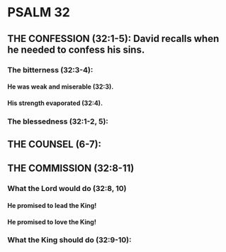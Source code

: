 ---
---
# PSALM 32 
## THE CONFESSION (32:1-5): David recalls when he needed to confess his sins. 
###  The bitterness (32:3-4): 
####  He was weak and miserable (32:3). 
####  His strength evaporated (32:4). 
###  The blessedness (32:1-2, 5): 
## THE COUNSEL (6-7): 
## THE COMMISSION (32:8-11) 
###  What the Lord would do (32:8, 10) 
####  He promised to lead the King! 
####  He promised to love the King! 
###  What the King should do (32:9-10): 

